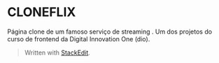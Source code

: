 ﻿# CLONEFLIX

Página clone de um famoso serviço de streaming .
Um dos projetos do curso de frontend da Digital Innovation One (dio).

> Written with [StackEdit](https://stackedit.io/).
